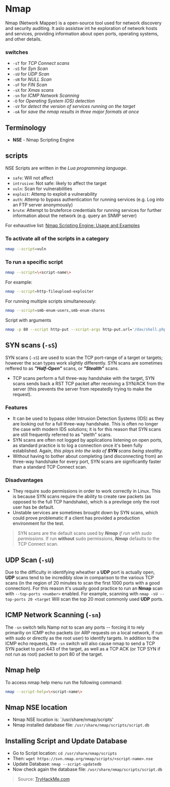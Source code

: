 # Nmap

Nmap (Network Mapper) is a open-source tool used for network discovery and security auditing. It aslo assistsw int he exploration of network hosts and services, providing information about open ports, operating systems, and other details.

### switches
 - `-sT` for *TCP Connect scans*
 - `-sS` for *Syn Scan*
 - `-sU` for *UDP Scan*
 - `-sN` for *NULL Scan*
 - `-sF` for *FIN Scan*
 - `-sX` for *Xmas scans*
 - `-sn` for *ICMP Network Scanning*
 - `-O` for *Operating System (OS) detection*
 - `-sV` for *detect the version of services running on the target*
 - `-oA` for *save the nmap results in three major formats at once*

## Terminology
 - **NSE** - Nmap Scripting Engine

## scripts
NSE Scripts are written in the *Lua programming language*.
 * `safe`: Will not affect
 * `intrusive`: Not safe: likely to affect the target
 * `vuln`: Scan for vulnerabilities
 * `exploit`: Attemp to exploit a vulnerability
 * `auth`: Attemp to bypass authentication for running services (e.g. Log into an FTP server anonymously)
 * `brute`: Attempt to bruteforce credentials for running services for further information about the network (e.g. query an SNMP server)

For exhaustive list: [Nmap Scripting Engine: Usage and Examples](https://nmap.org/book/nse-usage.html)
### To activate all of the scripts in a category
```bash
nmap --script=vuln
```
### To run a specific script
```bash
nmap --script=\<script-name\>
```
For example:
```bash
nmap --script=http-fileupload-exploiter
```
For running multiple scripts simultaneously:
```bash
nmap --script=smb-enum-users,smb-enum-shares
```
Script with arguments
```bash
nmap -p 80 --script http-put --script-args http-put.url='/dav/shell.php',http-put.file='./shell.php'
```

## SYN scans (`-sS`)
SYN scans (`-sS`) are used to scan the TCP port-range of a target or targets; however the scan types work slightly differently. SYN scans are sometimes reffered to as ***"Half-Open"*** scans, or ***"Stealth"*** scans.
- TCP scans perform a full three-way handshake with the target, SYN scans sends back a RST TCP packet after receiving a SYN/ACK from the server (this prevents the server from repeatedly trying to make the request).

### Features
 * It can be used to bypass older Intrusion Detection Systems (IDS) as they are looking out for a full three-way handshake. This is often no longer the case with modern IDS solutions; it is for this reason that SYN scans are still frequently referred to as "stelth" scans.
 * SYN scans are often not logged by applications listening on open ports, as standard practice is to log a connection once it's been fully established. Again, *this plays into the ieda of **SYN** scans being stealthy.*
 * Without having to bother about completing (and disconnecting from) an three-way handshake for every port, SYN scans are significantly faster than a standard TCP Connect scan.

### Disadvantages
 * They require sudo permissions in order to work correctly in Linux. This is because SYN scans require the ability to create raw packets (as opposed to the full TCP handshake), which is a previlege only the root user has be default.
 * Unstable services are sometimes brought down by SYN scans, which could prove problematic if a client has provided a production environment for the test.

> SYN scans are the default scans used by ***Nmap*** *if run with sudo permissions*. If run **without** sudo permissions, ***Nmap*** defaults to the TCP Connect scan.


## UDP Scan (`-sU`)
Due to the difficulty in identifying wheather a **UDP** port is actually open, **UDP** scans tend to be incredibly slow in comparison to the various TCP scans (in the region of 20 minutes to scan the first 1000 ports with a good connection). For this reason it's usually good practice to run an **Nmap** scan with `--top-ports <number>` enabled. For example, scanning with `nmap -sU --top-ports 20 <target` Will scan the top 20 most commonly used **UDP** ports.

## ICMP Network Scanning (`-sn`)
The `-sn` switch tells Namp not to scan any ports -- forcing it to rely primariliy on ICMP echo packets (or ARP requests on a local network, if run with sudo or directly as the root user) to identify targets. In addition to the ICMP echo requests, the `-sn` switch will also cause nmap to send a TCP SYN packet to port 443 of the target, as well as a TCP ACK (or TCP SYN if not run as root) packet to port 80 of the target.

## Nmap help
To access nmap help menu run the following command:
```bash
nmap --script-help=\<script-name\>
```

## Nmap NSE location
* Nmap NSE location is: `/usr/share/nmap/scripts'
* Nmap installed database file: `/usr/share/nmap/scripts/script.db`

## Installing Script and Update Database
 * Go to Script location: `cd /usr/share/nmap/scripts`
 * Then: `wget https://svn.nmap.org/nmap/scripts/<script-name>.nse`
 * Update Database: `nmap --script-updatedb`
 * Now check again the database file: `/usr/share/nmap/scripts/script.db`

> Source: [TryHackMe.com](https://tryhackme.com/room/furthernmap)


